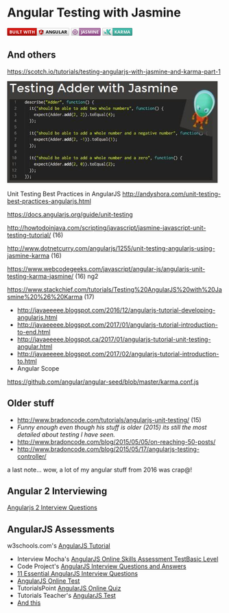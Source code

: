 
# Angular Testing with Jasmine #
![](https://github.com/gokemon/tuts-plus/blob/master/images/builtWith/angular-long.png) ![](https://github.com/gokemon/tuts-plus/blob/master/images/builtWith/jasmine-short.png) ![](https://github.com/gokemon/tuts-plus/blob/master/images/builtWith/karma-short.png)

## And others ##
https://scotch.io/tutorials/testing-angularjs-with-jasmine-and-karma-part-1

![JasmineTesting](https://github.com/gokemon/tuts-plus/blob/master/images/TestingAdder-with-Jasmine.jpeg) 


Unit Testing Best Practices in AngularJS
http://andyshora.com/unit-testing-best-practices-angularjs.html

https://docs.angularjs.org/guide/unit-testing


http://howtodoinjava.com/scripting/javascript/jasmine-javascript-unit-testing-tutorial/  (16)


http://www.dotnetcurry.com/angularjs/1255/unit-testing-angularjs-using-jasmine-karma   (16)

https://www.webcodegeeks.com/javascript/angular-js/angularjs-unit-testing-karma-jasmine/  (16) ng2

https://www.stackchief.com/tutorials/Testing%20AngularJS%20with%20Jasmine%20%26%20Karma (17)


- http://javaeeeee.blogspot.com/2016/12/angularjs-tutorial-developing-angularjs.html
- http://javaeeeee.blogspot.com/2017/01/angularjs-tutorial-introduction-to-end.html
- http://javaeeeee.blogspot.ca/2017/01/angularjs-tutorial-unit-testing-angular.html
- http://javaeeeee.blogspot.com/2017/02/angularjs-tutorial-introduction-to.html
- Angular Scope

https://github.com/angular/angular-seed/blob/master/karma.conf.js

## Older stuff ##

- http://www.bradoncode.com/tutorials/angularjs-unit-testing/ (15)
- *Funny enough even though his stuff is older (2015) its still the most detailed about testing I have seen.*
- http://www.bradoncode.com/blog/2015/05/05/on-reaching-50-posts/
- http://www.bradoncode.com/blog/2015/05/17/angularjs-testing-controller/

a last note... wow, a lot of my angular stuff from 2016 was crap@!

## Angular 2 Interviewing ##

[Angularjs 2 Interview Questions](http://www.webdevelopmenthelp.net/2016/12/angularjs2-interview-questions.html)


## AngularJS Assessments ##

w3schools.com's [AngularJS Tutorial](https://www.w3schools.com/angular/default.asp)

- Interview Mocha's [AngularJS Online Skills Assessment TestBasic Level](https://www.interviewmocha.com/tests/AngularJS-test) 
- Code Project's [AngularJS Interview Questions and Answers](https://www.codeproject.com/Articles/891718/AngularJS-Interview-Questions-and-Answers)
- [11 Essential AngularJS Interview Questions](https://www.toptal.com/angular-js/interview-questions) 
- [AngularJS Online Test](http://www.withoutbook.com/OnlineTestStart.php?quizId=95&quiz=AngularJS%20Online%20Practice%20Test%20%7C%20Online%20Exam)
- TutorialsPoint [AngularJS Online Quiz](https://www.tutorialspoint.com/angularjs/angularjs_online_quiz.htm)
- Tutorials Teacher's [AngularJS Test](http://www.tutorialsteacher.com/online-test/angularjs-test)
- [And this](http://www.dotnetfunda.com/Interviews/InterviewTest.aspx?cid=225)

